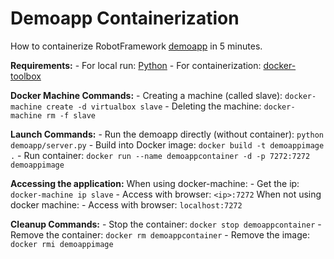 # Demoapp Containerization

How to containerize RobotFramework [demoapp](https://bitbucket.org/robotframework/webdemo) in 5 minutes.

**Requirements:**
    - For local run: [Python](https://www.python.org/)
    - For containerization: [docker-toolbox](https://www.docker.com/products/docker-toolbox)

**Docker Machine Commands:**
    - Creating a machine (called slave): `docker-machine create -d virtualbox slave`
    - Deleting the machine: `docker-machine rm -f slave`

**Launch Commands:**
    - Run the demoapp directly (without container): `python demoapp/server.py`
    - Build into Docker image: `docker build -t demoappimage .`
    - Run container: `docker run --name demoappcontainer -d -p 7272:7272 demoappimage`

**Accessing the application:**
    When using docker-machine:
        - Get the ip: `docker-machine ip slave`
        - Access with browser: `<ip>:7272`
    When not using docker machine:
        - Access with browser: `localhost:7272`

**Cleanup Commands:**
    - Stop the container: `docker stop demoappcontainer`
    - Remove the container: `docker rm demoappcontainer`
    - Remove the image: `docker rmi demoappimage`
